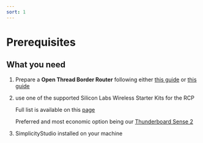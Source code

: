 ```yaml
---
sort: 1
---
```

# Prerequisites

## What you need

1. Prepare a **Open Thread Border Router** following either [this guide](https://siliconlabs-southemea.github.io/OpenThread/Applications/OpenThread_Border_Router) or [this guide](https://siliconlabs-southemea.github.io/OpenThread/Applications/OpenThread_Border_Router_CPC)
2. use one of the supported Silicon Labs Wireless Starter Kits for the RCP

   Full list is available on this [page](https://www.silabs.com/wireless/thread#software)

   Preferred and most economic option being our [Thunderboard Sense 2](https://www.silabs.com/development-tools/thunderboard/thunderboard-sense-two-kit)
3. SimplicityStudio installed on your machine
